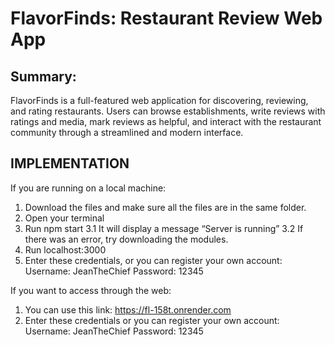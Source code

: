 # FlavorFinds: Restaurant Review Web App

## Summary: 
FlavorFinds is a full-featured web application for discovering, reviewing, and rating restaurants. Users can browse establishments, write reviews with ratings and media, mark reviews as helpful, and interact with the restaurant community through a streamlined and modern interface.

## IMPLEMENTATION
If you are running on a local machine: 

1. Download the files and make sure all the files are in the same folder.
2. Open your terminal
3. Run npm start
   3.1 It will display a message “Server is running”
   3.2 If there was an error, try downloading the modules.
4. Run localhost:3000
5. Enter these credentials, or you can register your own account:
	Username: JeanTheChief
	Password: 12345

If you want to access through the web:

1. You can use this link: https://fl-158t.onrender.com
2. Enter these credentials or you can register your own account:
   	Username: JeanTheChief
	Password: 12345 
 	

 

